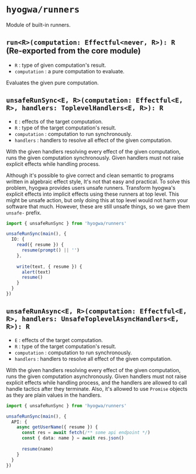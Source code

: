 # `hyogwa/runners`

Module of built-in runners.

## `run<R>(computation: Effectful<never, R>): R` (Re-exported from the core module)

- `R` : type of given computation's result.
- `computation` : a pure computation to evaluate.

Evaluates the given pure computation.

## `unsafeRunSync<E, R>(computation: Effectful<E, R>, handlers: ToplevelHandlers<E, R>): R`

- `E` : effects of the target computation.
- `R` : type of the target computation's result.
- `computation` : computation to run synchronously.
- `handlers` : handlers to resolve all effect of the given computation.

With the given handlers resolving every effect of the given computation, runs the given computation synchronously. Given
handlers must not raise explicit effects while handling process.

Although it's possible to give correct and clean semantic to programs written in algebraic effect style, It's not that
easy and practical. To solve this problem, hyogwa provides users unsafe runners. Transform hyogwa's explicit effects into
implicit effects using these runners at top level. This might be unsafe action, but only doing this at top level would not
harm your software that much. However, these are still unsafe things, so we gave them `unsafe-` prefix.

```typescript
import { unsafeRunSync } from 'hyogwa/runners'

unsafeRunSync(main(), {
  IO: {
    read({ resume }) {
      resume(prompt() || '')
    },
    
    write(text, { resume }) {
      alert(text)
      resume()
    }
  }
})
```

## `unsafeRunAsync<E, R>(computation: Effectful<E, R>, handlers: UnsafeToplevelAsyncHandlers<E, R>): R`

- `E` : effects of the target computation.
- `R` : type of the target computation's result.
- `computation` : computation to run synchronously.
- `handlers` : handlers to resolve all effect of the given computation.

With the given handlers resolving every effect of the given computation, runs the given computation asynchronously. Given
handlers must not raise explicit effects while handling process, and the handlers are allowed to call handle tactics 
after they terminate. Also, it's allowed to use `Promise` objects as they are plain values in the handlers.

```typescript
import { unsafeRunSync } from 'hyogwa/runners'

unsafeRunSync(main(), {
  API: {
    async getUserName({ resume }) {
      const res = await fetch(/** some api endpoint */)
      const { data: name } = await res.json()
      
      resume(name)
    }
  }
})
```
